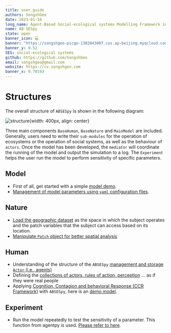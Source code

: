 ```yaml
---
title: user_guide
authors: SongshGeo
date: 2023-01-10
long_name: Agent-Based Social-ecological systems Modelling Framework in Python
name: AB-SESpy
state: open
banner_icon: 💻
banner: "https://songshgeo-picgo-1302043007.cos.ap-beijing.myqcloud.com/uPic/abses_github_repo.svg"
banner_y: 0.52
SES: social-ecological systems
github: https://github.com/SongshGeo
email: songshgeo@gmail.com
website: https://cv.songshgeo.com
banner_x: 0.70193
---
```

# Structures

The overall structure of `ABSESpy` is shown in the following diagram:

![structure](https://songshgeo-picgo-1302043007.cos.ap-beijing.myqcloud.com/uPic/structure.png){width: 400px, align: center}

Three main components `BaseHuman`, `BaseNature` and `MainModel` are included. Generally, users need to write their `sub-modules` for the operation of ecosystems or the operation of social systems, as well as the behaviour of `actors`. Once the model has been developed, the `mediator` will coordinate the running of the model and output the simulation to a log. The `Experiment` helps the user run the model to perform sensitivity of specific parameters.

## Model

- First of all, get started with a simple [model demo](notebooks/model.ipynb).
- [Management of model parameters using `yaml` configuration files](notebooks/parameters.ipynb).

## Nature

- [Load the geographic dataset](notebooks//nature/geodata.ipynb) as the space in which the subject operates and the patch variables that the subject can access based on its location.
- [Manipulate `Patch` object for better spatial analysis](notebooks//nature/patch.ipynb)

## Human

- Understanding of the structure of the `ABSESpy` [management and storage `Actor` (i.e., agents)](notebooks//human/actors.ipynb)
- Defining the [collections of actors, rules of action, perception](notebooks//human/rules.ipynb) ... as if they were real people
- Applying [Cognition, Contagion and behavioral Response (CCR Framework)](../docs/background.md#human-behaviour-framework) with `ABSESpy`, here is an [demo model](notebooks/human/CCR_example.ipynb).

## Experiment

- Run the model repeatedly to test the sensitivity of a parameter. This function from agentpy is used. [Please refer to here](https://agentpy.readthedocs.io/en/latest/guide_ema.html).
